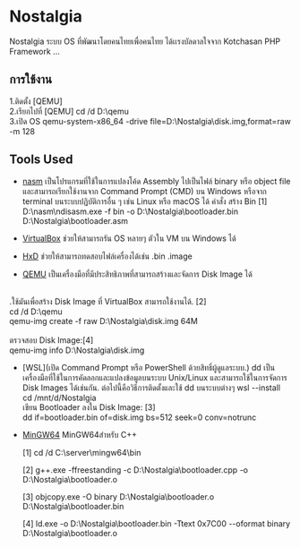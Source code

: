 # Nostalgia
 Nostalgia ระบบ OS ที่พัฒนาโดยคนไทยเพื่อคนไทย
ได้เเรงบัลดาลใจจาก Kotchasan PHP Framework  ...


 ## การใช้งาน
 1.ติดตั้ง [QEMU] <br>
 2.เรียกไปที่ [QEMU]  cd /d D:\qemu <br>
 3.เปิด OS   qemu-system-x86_64 -drive file=D:\Nostalgia\disk.img,format=raw -m 128 <br>


 ## Tools Used
- [nasm](https://www.nasm.us/) 
เป็นโปรแกรมที่ใช้ในการแปลงโค้ด Assembly ไปเป็นไฟล์ binary หรือ object file และสามารถเรียกใช้งานจาก Command Prompt (CMD) 
บน Windows หรือจาก terminal บนระบบปฏิบัติการอื่น ๆ เช่น Linux หรือ macOS ได้
คำสั่ง สร้าง Bin [1]
D:\nasm\ndisasm.exe -f bin -o D:\Nostalgia\bootloader.bin D:\Nostalgia\bootloader.asm

- [VirtualBox](https://www.virtualbox.org/) 
ช่วยให้สามารถรัน OS หลายๆ ตัวใน VM บน Windows ได้

- [HxD](https://mh-nexus.de/en/hxd/) 
ช่วยให้สามารถทดสอบไฟล์เครื่องได้เช่น .bin .image


- [QEMU](https://www.virtualbox.org/) 
เป็นเครื่องมือที่มีประสิทธิภาพที่สามารถสร้างและจัดการ Disk Image ได้

<br>.ใช้มันเพื่อสร้าง Disk Image ที่ VirtualBox สามารถใช้งานได้. [2]
<br>cd /d D:\qemu 
<br>qemu-img create -f raw D:\Nostalgia\disk.img 64M<br>
<br>ตรวจสอบ Disk Image:[4]
<br>qemu-img info D:\Nostalgia\disk.img


- [WSL](เปิด Command Prompt หรือ PowerShell ด้วยสิทธิ์ผู้ดูแลระบบ.)
 dd เป็นเครื่องมือที่ใช้ในการคัดลอกและแปลงข้อมูลบนระบบ Unix/Linux และสามารถใช้ในการจัดการ Disk Images ได้เช่นกัน. ต่อไปนี้คือวิธีการติดตั้งและใช้ dd บนระบบต่างๆ 
wsl --install
<br>cd /mnt/d/Nostalgia
<br>เขียน Bootloader ลงใน Disk Image: [3]
<br> dd if=bootloader.bin of=disk.img bs=512 seek=0 conv=notrunc

- [MinGW64](https://github.com/niXman/mingw-builds-binaries/releases/download/12.2.0-rt_v10-rev2/x86_64-12.2.0-release-posix-seh-msvcrt-rt_v10-rev2.7z) 
MinGW64สำหรับ C++


    [1] cd /d C:\server\mingw64\bin

    [2] g++.exe -ffreestanding -c D:\Nostalgia\bootloader.cpp -o D:\Nostalgia\bootloader.o

    [3] objcopy.exe -O binary D:\Nostalgia\bootloader.o D:\Nostalgia\bootloader.bin

    [4] ld.exe -o D:\Nostalgia\bootloader.bin -Ttext 0x7C00 --oformat binary D:\Nostalgia\bootloader.o